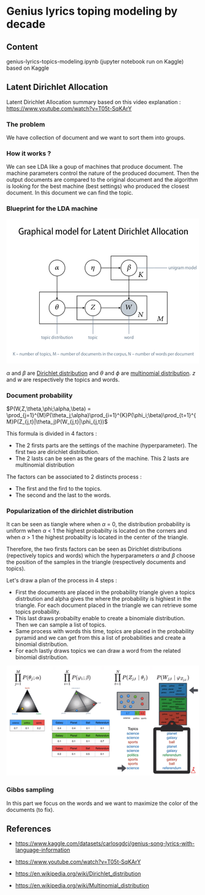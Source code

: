 # Genius lyrics toping modeling by decade


## Content

genius-lyrics-topics-modeling.ipynb (jupyter notebook run on Kaggle) based on Kaggle


## Latent Dirichlet Allocation

Latent Dirichlet Allocation summary based on this video explanation : https://www.youtube.com/watch?v=T05t-SqKArY

### The problem

We have collection of document and we want to sort them into groups.

### How it works ?

We can see LDA like a goup of machines that produce document. The machine parameters control the nature of the produced document. Then the output documents are compared to the original document and the algorithm is looking for the best machine (best settings) who produced the closest document. In this document we can find the topic.

### Blueprint for the LDA machine

![LDA machine blueprint](img/LDA_machine_blueprint.png)

$\alpha$ and $\beta$ are [Dirichlet distribution](https://en.wikipedia.org/wiki/Dirichlet_distribution) and $\theta$ and $\phi$ are [multinomial distribution](https://en.wikipedia.org/wiki/Multinomial_distribution). $z$ and $w$ are respectively the topics and words.

### Document probability

$P(W,Z,\theta,\phi;\alpha,\beta) = \prod_{j=1}^{M}P(\theta_j;\alpha)\prod_{i=1}^{K}P(\phi_i;\beta)\prod_{t=1}^{M}P(Z_{j,t}|\theta_j)P(W_{j,t}|\phi_{j,t})$

This formula is divided in 4 factors :

- The 2 firsts parts are the settings of the machine (hyperparameter). The first two are dirichlet distribution.
- The 2 lasts can be seen as the gears of the machine. This 2 lasts are multinomial distribution

The factors can be associated to 2 distincts process :

- The first and the fird to the topics.
- The second and the last to the words.

### Popularization of the dirichlet distribution
 
It can be seen as tiangle where when $\alpha$ = 0, the distribution probability is uniform when $\alpha$ < 1 the highest probabilty is located on the corners and when $\alpha$ > 1 the highest probabilty is located in the center of the triangle.

Therefore, the two firsts factors can be seen as Dirichlet distributions (repectively topics and words) which the hyperparameters $\alpha$ and $\beta$ choose the position of the samples in the triangle (respectively documents and topics). 

Let's draw a plan of the process in 4 steps :

- First the documents are placed in the probability triangle given a topics distrbution and alpha gives the where the probability is highiest in the triangle. For each document placed in the triangle we can retrieve some topics probability.
- This last draws probabilty enable to create a binomiale distribution. Then we can sample a list of topics.
- Same process with words this time, topics are placed in the probability pyramid and we can get from this a list of probabilities and create a binomial distribution.
- For each lastly draws topics we can draw a word from the related binomial distribution.

![distribution schema](img/distribution_schema.png)


### Gibbs sampling

In this part we focus on the words and we want to maximize the color of the documents (to fix).

## References

- https://www.kaggle.com/datasets/carlosgdcj/genius-song-lyrics-with-language-information

- https://www.youtube.com/watch?v=T05t-SqKArY

- https://en.wikipedia.org/wiki/Dirichlet_distribution

- https://en.wikipedia.org/wiki/Multinomial_distribution